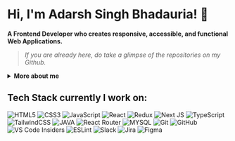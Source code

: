 
# Hi, I'm Adarsh Singh Bhadauria! 👋

**A Frontend Developer who creates responsive, accessible, and functional Web Applications.**

> *If you are already here, do take a glimpse of the repositories on my Github.*

<details>
    <summary><b>More about me</b></summary>

I am Adarsh Singh Bhadauria 🙋🏻‍♂️, a Coder, Sports Enthusiast, Artist, and Animal Lover.

I am incredibly passionate about leveraging my skills in front-end development, specializing in React, to create captivating, interactive, and highly accessible web experiences. With a strong focus on responsive design principles, I possess the ability to transform design concepts into practical and visually stunning solutions.

My professional goals revolve around conducting thorough investigations to identify and effectively resolve issues, while consistently designing innovative solutions that align with industry best practices and standards. My aspiration is to build highly scalable and efficient applications that not only meet technical requirements but also provide a seamless and delightful user experience.

In addition to my extensive technical skills, I have earned a prestigious NSS [B] certificate, demonstrating my commitment to community service and social responsibility. Furthermore, I take pride in being recognized as an inter-school cricket champion, showcasing my dedication, teamwork, and competitive spirit beyond the professional realm.
</details>

## Tech Stack currently I work on:
 ![HTML5](https://img.shields.io/badge/html5-%23E34F26.svg?style=for-the-badge&logo=html5&logoColor=white)
 ![CSS3](https://img.shields.io/badge/CSS3-1572B6?style=for-the-badge&logo=css3&logoColor=white)
 ![JavaScript](https://img.shields.io/badge/javascript-%23323330.svg?style=for-the-badge&logo=javascript&logoColor=%23F7DF1E)
 ![React](https://img.shields.io/badge/react-%2320232a.svg?style=for-the-badge&logo=react&logoColor=%2361DAFB)
 ![Redux](https://img.shields.io/badge/Redux-593D88?style=for-the-badge&logo=redux&logoColor=white)
 ![Next JS](https://img.shields.io/badge/Next-black?style=for-the-badge&logo=next.js&logoColor=white)
 ![TypeScript](https://img.shields.io/badge/typescript-%23007ACC.svg?style=for-the-badge&logo=typescript&logoColor=white)
 ![TailwindCSS](https://img.shields.io/badge/tailwindcss-%2338B2AC.svg?style=for-the-badge&logo=tailwind-css&logoColor=white)
 ![JAVA](https://img.shields.io/badge/Java-ED8B00?style=for-the-badge&logo=openjdk&logoColor=white)
 ![React Router](https://img.shields.io/badge/React_Router-CA4245?style=for-the-badge&logo=react-router&logoColor=white)
 ![MYSQL](https://img.shields.io/badge/MySQL-00000F?style=for-the-badge&logo=mysql&logoColor=white)
 ![Git](https://img.shields.io/badge/git-%23F05033.svg?style=for-the-badge&logo=git&logoColor=white)
 ![GitHub](https://img.shields.io/badge/github-%23121011.svg?style=for-the-badge&logo=github&logoColor=white)
 ![VS Code Insiders](https://img.shields.io/badge/VS%20Code%20Insiders-35b393.svg?style=for-the-badge&logo=visual-studio-code&logoColor=white)
 ![ESLint](https://img.shields.io/badge/ESLint-4B3263?style=for-the-badge&logo=eslint&logoColor=white)
 ![Slack](https://img.shields.io/badge/Slack-4A154B?style=for-the-badge&logo=slack&logoColor=white)
 ![Jira](https://img.shields.io/badge/jira-%230A0FFF.svg?style=for-the-badge&logo=jira&logoColor=white)
 ![Figma](https://img.shields.io/badge/figma-%23F24E1E.svg?style=for-the-badge&logo=figma&logoColor=white)
